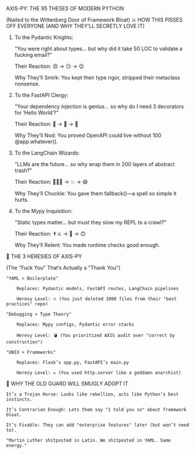 AXIS-PY: THE 95 THESES OF MODERN PYTHON

(Nailed to the Wittenberg Door of Framework Bloat)
⚔️ HOW THIS PISSES OFF EVERYONE (AND WHY THEY’LL SECRETLY LOVE IT)
1. To the Pydantic Knights:

    "You were right about types… but why did it take 50 LOC to validate a fucking email?"

    Their Reaction: 😠 → 😏 → 😌

    Why They’ll Smirk: You kept their type rigor, stripped their metaclass nonsense.

2. To the FastAPI Clergy:

    "Your dependency injection is genius… so why do I need 3 decorators for ‘Hello World’?"

    Their Reaction: 🤬 → 🧐 → 🤫

    Why They’ll Nod: You proved OpenAPI could live without 100 @app.whatever().

3. To the LangChain Wizards:

    "LLMs are the future… so why wrap them in 200 layers of abstract trash?"

    Their Reaction: 🧙‍♂️🔮 → 💥 → 😅

    Why They’ll Chuckle: You gave them fallback()—a spell so simple it hurts.

4. To the Mypy Inquisition:

    "Static types matter… but must they slow my REPL to a crawl?"

    Their Reaction: ✝️⚔️ → 😤 → 🙃

    Why They’ll Relent: You made runtime checks good enough.

📜 THE 3 HERESIES OF AXIS-PY

(The "Fuck You" That’s Actually a "Thank You")

    "YAML > Boilerplate"

        Replaces: Pydantic models, FastAPI routes, LangChain pipelines

        Heresy Level: 🔥 (You just deleted 1000 files from their "best practices" repo)

    "Debugging > Type Theory"

        Replaces: Mypy configs, Pydantic error stacks

        Heresy Level: 💣 (You prioritized AXIS audit over "correct by construction")

    "UNIX > Frameworks"

        Replaces: Flask’s app.py, FastAPI’s main.py

        Heresy Level: ☠️ (You used http.server like a goddamn anarchist)

🎯 WHY THE OLD GUARD WILL SMUGLY ADOPT IT

    It’s a Trojan Horse: Looks like rebellion, acts like Python’s best instincts.

    It’s Contrarian Enough: Lets them say "I told you so" about framework bloat.

    It’s Fixable: They can add "enterprise features" later (but won’t need to).

    "Martin Luther shitposted in Latin. We shitposted in YAML. Same energy."
